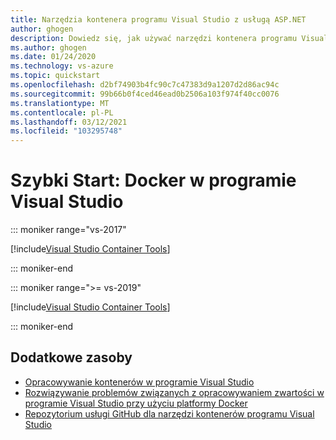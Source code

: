 ```yaml
---
title: Narzędzia kontenera programu Visual Studio z usługą ASP.NET
author: ghogen
description: Dowiedz się, jak używać narzędzi kontenera programu Visual Studio i Docker for Windows
ms.author: ghogen
ms.date: 01/24/2020
ms.technology: vs-azure
ms.topic: quickstart
ms.openlocfilehash: d2bf74903b4fc90c7c47383d9a1207d2d86ac94c
ms.sourcegitcommit: 99b66b0f4ced46ead0b2506a103f974f40cc0076
ms.translationtype: MT
ms.contentlocale: pl-PL
ms.lasthandoff: 03/12/2021
ms.locfileid: "103295748"
---
```

# <a name="quickstart-docker-in-visual-studio"></a>Szybki Start: Docker w programie Visual Studio

::: moniker range="vs-2017"

[!include[Visual Studio Container Tools](includes/vs-2017/container-tools.md)]

::: moniker-end

::: moniker range=">= vs-2019"

[!include[Visual Studio Container Tools](includes/vs-2019/container-tools.md)]

::: moniker-end

## <a name="additional-resources"></a>Dodatkowe zasoby

* [Opracowywanie kontenerów w programie Visual Studio](./index.yml)
* [Rozwiązywanie problemów związanych z opracowywaniem zwartości w programie Visual Studio przy użyciu platformy Docker](troubleshooting-docker-errors.md)
* [Repozytorium usługi GitHub dla narzędzi kontenerów programu Visual Studio](https://github.com/Microsoft/DockerTools)